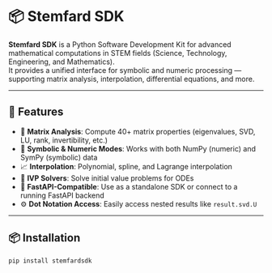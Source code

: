 # 📦 Stemfard SDK

**Stemfard SDK** is a Python Software Development Kit for advanced mathematical computations in STEM fields (Science, Technology, Engineering, and Mathematics).  
It provides a unified interface for symbolic and numeric processing — supporting matrix analysis, interpolation, differential equations, and more.

---

## 🚀 Features

- 🔢 **Matrix Analysis**: Compute 40+ matrix properties (eigenvalues, SVD, LU, rank, invertibility, etc.)
- 🧮 **Symbolic & Numeric Modes**: Works with both NumPy (numeric) and SymPy (symbolic) data
- 📈 **Interpolation**: Polynomial, spline, and Lagrange interpolation
- 🧠 **IVP Solvers**: Solve initial value problems for ODEs
- 🔌 **FastAPI-Compatible**: Use as a standalone SDK or connect to a running FastAPI backend
- ⚙️ **Dot Notation Access**: Easily access nested results like `result.svd.U`

---

## 📦 Installation

```bash
pip install stemfardsdk